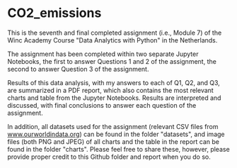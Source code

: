 # CO2_emissions

This is the seventh and final completed assignment (i.e., Module 7) of the Winc Academy Course "Data Analytics with Python" in the Netherlands.

The assignment has been completed within two separate Jupyter Notebooks, the first to answer Questions 1 and 2 of the assignment, the second to answer Question 3 of the assignment.

Results of this data analysis, with my answers to each of Q1, Q2, and Q3, are summarized in a PDF report, which also contains the most relevant charts and table from the Jupyter Notebooks.  Results are interpreted and discussed, with final conclusions to answer each question of the assignment.

In addition, all datasets used for the assignment (relevant CSV files from www.ourworldindata.org) can be found in the folder "datasets", and image files (both PNG and JPEG) of all charts and the table in the report can be found in the folder "charts".  Please feel free to share these, however, please provide proper credit to this Github folder and report when you do so.

